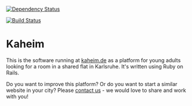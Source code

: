 [![Dependency Status](https://gemnasium.com/SDEagle/kaheim.svg)](https://gemnasium.com/SDEagle/kaheim)

[![Build Status](https://travis-ci.com/SDEagle/kaheim.svg?branch=destroy_all_users)](https://travis-ci.com/SDEagle/kaheim)

Kaheim
======

This is the software running at [kaheim.de](https://kaheim.de)
as a platform for young adults looking for a room in a shared flat in Karlsruhe.
It's written using Ruby on Rails.

Do you want to improve this platform? Or do you want to start a similar website in your city?
Please [contact us](mailto:%74%65%61%6d@%6b%61%68%65%69%6d.%64%65) - we would love to share and work with you!
